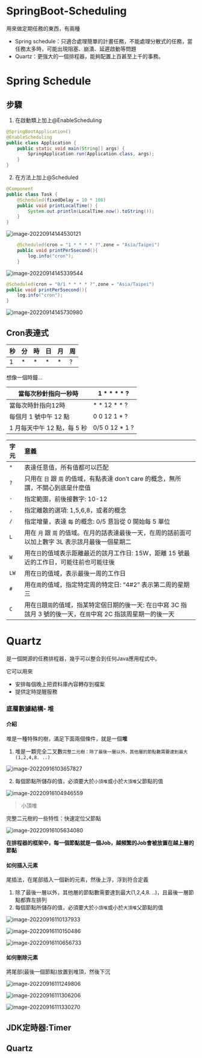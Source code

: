 # SpringBoot-Scheduling

用來做定期任務的東西，有兩種

+ Spring schedule：只適合處理簡單的計畫任務，不能處理分散式的任務，當任務太多時，可能出現阻塞、崩潰、延遲啟動等問題
+ Quartz：更強大的一個排程器，能夠配置上百甚至上千的事務。





# Spring Schedule

## 步驟

1. 在啟動類上加上@EnableScheduling

```java
@SpringBootApplication()
@EnableScheduling
public class Application {
    public static void main(String[] args) {
        SpringApplication.run(Application.class, args);
    }
}
```

2. 在方法上加上@Scheduled

```java
@Component
public class Task {
    @Scheduled(fixedDelay = 10 * 100)
    public void printLocalTime() {
        System.out.println(LocalTime.now().toString());
    }
}
```

![image-20220914144530121](https://i.imgur.com/RJ1HtHT.png)



```java
    @Scheduled(cron = "1 * * * * ?",zone = "Asia/Taipei")
    public void printPer5second(){
        log.info("cron");
    }
```

![image-20220914145339544](https://i.imgur.com/AATFHO2.png)



```java
@Scheduled(cron = "0/1 * * * * ?",zone = "Asia/Taipei")
public void printPer5second(){
    log.info("cron");
}
```



![image-20220914145730980](https://i.imgur.com/Kby8DZf.png)





## Cron表達式

| 秒   | 分   | 時   | 日   | 月   | 周   |
| ---- | ---- | ---- | ---- | ---- | ---- |
| 1    | *    | *    | *    | *    | ?    |



想像一個時鐘...



| 當每次秒針指向一秒時        | 1 * * * * ?    |
| --------------------------- | -------------- |
| 當每次時針指向12時          | * * 12 * * ?   |
| 每個月 1 號中午 12 點       | 0 0 12 1 * ?   |
| 1 月每天中午 12 點，每 5 秒 | 0/5 0 12 * 1 ? |





| 字元 | 意義                                                         |
| :--- | :----------------------------------------------------------- |
| `*`  | 表達任意值，所有值都可以匹配                                 |
| `?`  | 只用在 `日` 跟 `周` 的值域，有點表達 don’t care 的概念，無所謂，不關心到底是什麼值 |
| `-`  | 指定範圍，前後接數字: 10-12                                  |
| `,`  | 指定離散的選項: 1,5,6,8，或者的概念                          |
| `/`  | 指定增量，表達 `每` 的概念: 0/5 意旨從 0 開始每 5 單位       |
| `L`  | 用在 `月` 跟 `周` 的值域。在月的話表達最後一天，在周的話前面可以加上數字 3L 表示該月最後一個星期二 |
| `W`  | 用在`日`的值域表示距離最近的該月工作日: 15W，距離 15 號最近的工作日，可能往前也可能往後 |
| `LW` | 用在`日`的值域，表示最後一周的工作日                         |
| `#`  | 用在`周`的值域，指定特定周的特定日: “4#2” 表示第二周的星期三 |
| `C`  | 用在`日`跟`周`的值域，指某特定個日期的後一天: 在`日`中寫 3C 指該月 3 號的後一天，在`周`中寫 2C 指該周星期一的後一天 |





# Quartz

是一個開源的任務排程器，幾乎可以整合到任何Java應用程式中。

它可以用來

+ 安排每個晚上把資料庫內容轉存到檔案
+ 提供定時提醒服務



### 底層數據結構- 堆



#### 介紹

堆是一種特殊的樹，滿足下面兩個條件，就是一個**堆**

1. 堆是一顆完全二叉數`完整二元樹：除了最後一層以外，其他層的節點數需要達到最大(1,2,4,8. ..)`

![image-20220916103657827](https://i.imgur.com/GYIKgRe.png)

2. 每個節點所儲存的值，必須要大於`小頂堆`或小於`大頂堆`父節點的值

![image-20220916104946559](https://i.imgur.com/t5Aeict.png)

> 小頂堆



完整二元樹的一些特性：快速定位父節點

![image-20220916105634080](https://i.imgur.com/F9btok2.png)





**在排程器的框架中，每一個節點就是一個Job，越頻繁的Job會被放置在越上層的節點**



#### 如何插入元素

尾插法，在尾部插入一個新的元素，然後上浮，浮到符合定義

1. 除了最後一層以外，其他層的節點數需要達到最大(1,2,4,8. ..)，且最後一層節點都靠左排列
2. 每個節點所儲存的值，必須要大於`小頂堆`或小於`大頂堆`父節點的值

![image-20220916110137933](https://i.imgur.com/kGnnrnf.png)

![image-20220916110150486](https://i.imgur.com/YjWGVYi.png)

![image-20220916110656733](https://i.imgur.com/pqhvAgT.png)



#### 如何刪除元素

將尾部(最後一個節點)放置到堆頂，然後下沉

![image-20220916111249806](https://i.imgur.com/vM6IFnf.png)

![image-20220916111306206](https://i.imgur.com/ltoSIL1.png)

![image-20220916111330270](https://i.imgur.com/spOXHoC.png)



## JDK定時器:Timer



## Quartz




